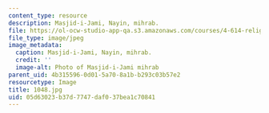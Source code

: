 ```yaml
---
content_type: resource
description: Masjid-i-Jami, Nayin, mihrab.
file: https://ol-ocw-studio-app-qa.s3.amazonaws.com/courses/4-614-religious-architecture-and-islamic-cultures-fall-2002/05d63023b37d7747daf037bea1c70841_1048.jpg
file_type: image/jpeg
image_metadata:
  caption: Masjid-i-Jami, Nayin, mihrab.
  credit: ''
  image-alt: Photo of Masjid-i-Jami mihrab
parent_uid: 4b315596-0d01-5a70-8a1b-b293c03b57e2
resourcetype: Image
title: 1048.jpg
uid: 05d63023-b37d-7747-daf0-37bea1c70841
---
```

